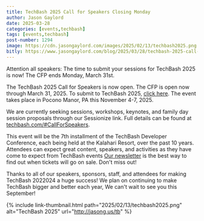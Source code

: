 ```yaml
---
title: TechBash 2025 Call for Speakers Closing Monday
author: Jason Gaylord
date: 2025-03-28
categories: [events,techbash]
tags: [events,techbash]
post-number: 1294
image: https://cdn.jasongaylord.com/images/2025/02/13/techbash2025.png
bitly: https://www.jasongaylord.com/blog/2025/03/28/techbash-2025-call-for-speakers-ends-soon
---
```


Attention all speakers: The time to submit your sessions for TechBash 2025 is now! The CFP ends Monday, March 31st. 

The TechBash 2025 Call for Speakers is now open. The CFP is open now through March 31, 2025. To submit to TechBash 2025, [click here](https://jasong.us/tb2025cfp). The event takes place in Pocono Manor, PA this November 4-7, 2025.

We are currently seeking sessions, workshops, keynotes, and family day session proposals through our Sessionize link. Full details can be found at [techbash.com/#CallForSpeakers](https://jasong.us/tbcfp). 

This event will be the 7th installment of the TechBash Developer Conference, each being held at the Kalahari Resort, over the past 10 years. Attendees can expect great content, speakers, and activities as they have come to expect from TechBash events [Our newsletter](https://jasong.us/3rXsRHP) is the best way to find out when tickets will go on sale. Don't miss out!

Thanks to all of our speakers, sponsors, staff, and attendees for making TechBash 2022024 a huge success! We plan on continuing to make TechBash bigger and better each year, We can't wait to see you this September!

{% include link-thumbnail.html path="2025/02/13/techbash2025.png" alt="TechBash 2025" url="http://jasong.us/tb" %}